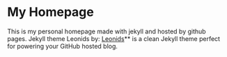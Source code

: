 # My Homepage

This is my personal homepage made with jekyll and hosted by github pages.
Jekyll theme Leonids by: [Leonids](http://renyuanz.github.io/leonids)** is a clean Jekyll theme perfect for powering your GitHub hosted blog.

